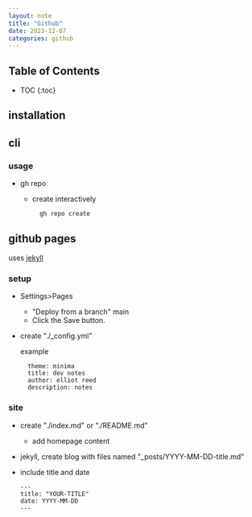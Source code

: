 ```yaml
---
layout: note
title: "Github"
date: 2023-12-07
categories: github
---
```


## Table of Contents

- TOC
{:toc}

## installation

## cli

### usage

- gh repo

  - create interactively

          gh repo create

## github pages

uses [jekyll](https://jekyllrb.com/)

### setup

- Settings>Pages

  - "Deploy from a branch" main
  - Click the Save button.

- create "./_config.yml"

  example

        theme: minima
        title: dev notes
        author: elliot reed
        description: notes

### site

- create "./index.md" or "./README.md"
  - add homepage content

- jekyll, create blog with files named "_posts/YYYY-MM-DD-title.md"
- include title and date

      ---
      title: "YOUR-TITLE"
      date: YYYY-MM-DD
      ---
